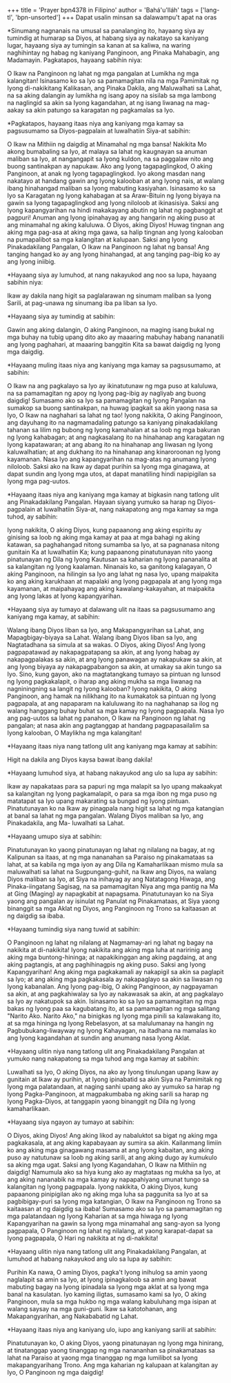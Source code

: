 +++
title = 'Prayer bpn4378 in Filipino'
author = 'Bahá'u'lláh'
tags = ['lang-tl', 'bpn-unsorted']
+++
Dapat usalin minsan sa dalawampu't apat na oras

*Sinumang nagnanais na umusal sa panalanging ito, hayaang siya ay tumindig at humarap sa Diyos, at habang siya ay nakatayo sa kaniyang lugar, hayaang siya ay tumingin sa kanan at sa kaliwa, na waring naghihintay ng habag ng kaniyang Panginoon, ang Pinaka Mahabagin, ang Madamayin. Pagkatapos, hayaang sabihin niya:

O Ikaw na Panginoon ng lahat ng mga pangalan at Lumikha ng mga kalangitan! Isinasamo ko sa Iyo sa pamamagitan nila na mga Pamimitak ng Iyong di-nakikitang Kalikasan, ang Pinaka Dakila, ang Maluwalhati sa Lahat, na sa aking dalangin ay lumikha ng isang apoy na sisilab sa mga lambong na naglingid sa akin sa Iyong kagandahan, at ng isang liwanag na mag-aakay sa akin patungo sa karagatan ng pagkamalas sa Iyo.

*Pagkatapos, hayaang itaas niya ang kaniyang mga kamay sa pagsusumamo sa Diyos-pagpalain at luwalhatiin Siya-at sabihin:

O Ikaw na Mithiin ng daigdig at Minamahal ng mga bansa! Nakikita Mo akong bumabaling sa Iyo, at malaya sa lahat ng kaugnayan sa anuman maliban sa Iyo, at nangangapit sa Iyong kuldon, na sa paggalaw nito ang buong santinakpan ay napukaw. Ako ang Iyong tagapaglingkod, O aking Panginoon, at anak ng Iyong tagapaglingkod. Iyo akong masdan nang nakatayo at handang gawin ang Iyong kalooban at ang Iyong nais, at walang ibang hinahangad maliban sa Iyong mabuting kasiyahan. Isinasamo ko sa Iyo sa Karagatan ng Iyong kahabagan at sa Araw-Bituin ng Iyong biyaya na gawin sa Iyong tagapaglingkod ang Iyong niloloob at ikinasisiya. Saksi ang Iyong kapangyarihan na hindi makakayang abutin ng lahat ng pagbanggit at pagpuri! Anuman ang Iyong ipinahayag ay ang hangarin ng aking puso at ang minamahal ng aking kaluluwa. O Diyos, aking Diyos! Huwag tingnan ang aking mga pag-asa at aking mga gawa, sa halip tingnan ang Iyong kalooban na pumapalibot sa mga kalangitan at kalupaan. Saksi ang Iyong Pinakadakilang Pangalan, O Ikaw na Panginoon ng lahat ng bansa! Ang tanging hangad ko ay ang Iyong hinahangad, at ang tanging pag-ibig ko ay ang Iyong iniibig.

*Hayaang siya ay lumuhod, at nang nakayukod ang noo sa lupa, hayaang sabihin niya:

Ikaw ay dakila nang higit sa paglalarawan ng sinumam maliban sa Iyong Sarili, at pag-unawa ng sinumang iba pa liban sa Iyo.

*Hayaang siya ay tumindig at sabihin:

Gawin ang aking dalangin, O aking Panginoon, na maging isang bukal ng mga buhay na tubig upang dito ako ay maaaring mabuhay habang nananatili ang Iyong paghahari, at maaaring banggitin Kita sa bawat daigdig ng Iyong mga daigdig.

*Hayaang muling itaas niya ang kaniyang mga kamay sa pagsusumamo, at sabihin:

O Ikaw na ang pagkalayo sa Iyo ay ikinatutunaw ng mga puso at kaluluwa, na sa pamamagitan ng apoy ng Iyong pag-ibig ay nagliyab ang buong daigdig! Sumasamo ako sa Iyo sa pamamagitan ng Iyong Pangalan na sumakop sa buong santinakpan, na huwag ipagkait sa akin yaong nasa sa Iyo, O Ikaw na naghahari sa lahat ng tao! Iyong nakikita, O aking Panginoon, ang dayuhang ito na nagmamadaling patungo sa kaniyang pinakadakilang tahanan sa lilim ng bubong ng Iyong kamahalan at sa loob ng mga bakuran ng Iyong kahabagan; at ang nagkasalang ito na hinahanap ang karagatan ng Iyong kapatawaran; at ang abang ito na hinahanap ang liwasan ng Iyong kaluwalhatian; at ang dukhang ito na hinahanap ang kinaroroonan ng Iyong kayamanan. Nasa Iyo ang kapangyarihan na mag-atas ng anumang Iyong niloloob. Saksi ako na Ikaw ay dapat purihin sa Iyong mga ginagawa, at dapat sundin ang Iyong mga utos, at dapat manatiling hindi napipigilan sa Iyong mga pag-uutos.

*Hayaang itaas niya ang kaniyang mga kamay at bigkasin nang tatlong ulit ang Pinakadakilang Pangalan. Hayaan siyang yumuko sa harap ng Diyos-pagpalain at luwalhatiin Siya-at, nang nakapatong ang mga kamay sa mga tuhod, ay sabihin:

Iyong nakikita, O aking Diyos, kung papaanong ang aking espiritu ay ginising sa loob ng aking mga kamay at paa at mga bahagi ng aking katawan, sa paghahangad nitong sumamba sa Iyo, at sa pagnanasa nitong gunitain Ka at luwalhatiin Ka; kung papaanong pinatutunayan nito yaong pinatunayan ng Dila ng Iyong Kautusan sa kaharian ng Iyong pananalita at sa kalangitan ng Iyong kaalaman. Ninanais ko, sa ganitong kalagayan, O aking Panginoon, na hilingin sa Iyo ang lahat ng nasa Iyo, upang maipakita ko ang aking karukhaan at mapalaki ang Iyong pagpapala at ang Iyong mga kayamanan, at maipahayag ang aking kawalang-kakayahan, at maipakita ang Iyong lakas at Iyong kapangyarihan.

*Hayaang siya ay tumayo at dalawang ulit na itaas sa pagsusumamo ang kaniyang mga kamay, at sabihin:

Walang ibang Diyos liban sa Iyo, ang Makapangyarihan sa Lahat, ang Mapagbigay-biyaya sa Lahat. Walang ibang Diyos liban sa Iyo, ang Nagtatadhana sa simula at sa wakas. O Diyos, aking Diyos! Ang Iyong pagpapatawad ay nakapagpatapang sa akin, at ang Iyong habag ay nakapagpalakas sa akin, at ang Iyong panawagan ay nakapukaw sa akin, at ang Iyong biyaya ay nakapagpabangon sa akin, at umakay sa akin tungo sa Iyo. Sino, kung gayon, ako na magtatangkang tumayo sa pintuan ng lunsod ng Iyong pagkakalapit, o iharap ang aking mukha sa mga liwanag na nagniningning sa langit ng Iyong kalooban? Iyong nakikita, O aking Panginoon, ang hamak na nilikhang ito na kumakatok sa pintuan ng Iyong pagpapala, at ang napaparam na kaluluwang ito na naghahanap sa ilog ng walang hanggang buhay buhat sa mga kamay ng Iyong pagpapala. Nasa Iyo ang pag-uutos sa lahat ng panahon, O Ikaw na Panginoon ng lahat ng pangalan; at nasa akin ang pagtanggap at handang pagpapasailalim sa Iyong kalooban, O Maylikha ng mga kalangitan!

*Hayaang itaas niya nang tatlong ulit ang kaniyang mga kamay at sabihin:

Higit na dakila ang Diyos kaysa bawat ibang dakila!

*Hayaang lumuhod siya, at habang nakayukod ang ulo sa lupa ay sabihin:

Ikaw ay napakataas para sa papuri ng mga malapit sa Iyo upang makaakyat sa kalangitan ng Iyong pagkamalapit, o para sa mga ibon ng mga puso ng matatapat sa Iyo upang makarating sa bungad ng Iyong pintuan. Pinatutunayan ko na Ikaw ay pinagpala nang higit sa lahat ng mga katangian at banal sa lahat ng mga pangalan. Walang Diyos maliban sa Iyo, ang Pinakadakila, ang Ma- luwalhati sa Lahat.

*Hayaang umupo siya at sabihin:

Pinatutunayan ko yaong pinatunayan ng lahat ng nilalang na bagay, at ng Kalipunan sa itaas, at ng mga nananahan sa Paraiso ng pinakamataas sa lahat, at sa kabila ng mga iyon ay ang Dila ng Kamaharlikaan mismo mula sa maluwalhati sa lahat na Sugpungang-guhit, na Ikaw ang Diyos, na walang Diyos maliban sa Iyo, at Siya na inihayag ay ang Natatagong Hiwaga, ang Pinaka-iingatang Sagisag, na sa pamamagitan Niya ang mga pantig na Ma at Ging (Maging) ay napagkabit at napagsama. Pinatutunayan ko na Siya yaong ang pangalan ay isinulat ng Panulat ng Pinakamataas, at Siya yaong binanggit sa mga Aklat ng Diyos, ang Panginoon ng Trono sa kaitaasan at ng daigdig sa ibaba.

*Hayaang tumindig siya nang tuwid at sabihin:

O Panginoon ng lahat ng nilalang at Nagmamay-ari ng lahat ng bagay na nakikita at di-nakikita! Iyong nakikita ang aking mga luha at naririnig ang aking mga buntong-hininga; at napakikinggan ang aking pagdaing, at ang aking pagtangis, at ang paghihinagpis ng aking puso. Saksi ang Iyong Kapangyarihan! Ang aking mga pagkakamali ay nakapigil sa akin sa paglapit sa Iyo; at ang aking mga pagkakasala ay nakapaglayo sa akin sa liwasan ng Iyong kabanalan. Ang Iyong pag-ibig, O aking Panginoon, ay nagpayaman sa akin, at ang pagkahiwalay sa Iyo ay nakawasak sa akin, at ang pagkalayo sa Iyo ay nakatupok sa akin. Isinasamo ko sa Iyo sa pamamagitan ng mga bakas ng Iyong paa sa kagubatang ito, at sa pamamagitan ng mga salitang "Narito Ako. Narito Ako," na binigkas ng Iyong mga pinili sa kalawakang ito, at sa mga hininga ng Iyong Rebelasyon, at sa malulumanay na hangin ng Pagbubukang-liwayway ng Iyong Kahayagan, na itadhana na mamalas ko ang Iyong kagandahan at sundin ang anumang nasa Iyong Aklat.

*Hayaang ulitin niya nang tatlong ulit ang Pinakadakilang Pangalan at yumuko nang nakapatong sa mga tuhod ang mga kamay at sabihin:

Luwalhati sa Iyo, O aking Diyos, na ako ay Iyong tinulungan upang Ikaw ay gunitain at Ikaw ay purihin, at Iyong ipinabatid sa akin Siya na Pamimitak ng Iyong mga palatandaan, at naging sanhi upang ako ay yumuko sa harap ng Iyong Pagka-Panginoon, at magpakumbaba ng aking sarili sa harap ng Iyong Pagka-Diyos, at tanggapin yaong binanggit ng Dila ng Iyong kamaharlikaan.

*Hayaang siya ngayon ay tumayo at sabihin:

O Diyos, aking Diyos! Ang aking likod ay nabaluktot sa bigat ng aking mga pagkakasala, at ang aking kapabayaan ay sumira sa akin. Kailanmang limiin ko ang aking mga ginagawang masama at ang Iyong kabaitan, ang aking puso ay natutunaw sa loob ng aking sarili, at ang aking dugo ay kumukulo sa aking mga ugat. Saksi ang Iyong Kagandahan, O Ikaw na Mithiin ng daigdig! Namumula ako sa hiya kung ako ay magtataas ng mukha sa Iyo, at ang aking nananabik na mga kamay ay napapahiyang umunat tungo sa kalangitan ng Iyong pagpapala. Iyong nakikita, O aking Diyos, kung papaanong pinipigilan ako ng aking mga luha sa paggunita sa Iyo at sa pagbibigay-puri sa Iyong mga katangian, O Ikaw na Panginoon ng Trono sa kaitaasan at ng daigdig sa ibaba! Sumasamo ako sa Iyo sa pamamagitan ng mga palatandaan ng Iyong Kaharian at sa mga hiwaga ng Iyong Kapangyarihan na gawin sa Iyong mga minamahal ang sang-ayon sa Iyong pagpapala, O Panginoon ng lahat ng nilalang, at yaong karapat-dapat sa Iyong pagpapala, O Hari ng nakikita at ng di-nakikita!

*Hayaang ulitin niya nang tatlong ulit ang Pinakadakilang Pangalan, at lumuhod at habang nakayukod ang ulo sa lupa ay sabihin:

Purihin Ka nawa, O aming Diyos, pagka't Iyong inihulog sa amin yaong naglalapit sa amin sa Iyo, at Iyong ipinagkaloob sa amin ang bawat mabuting bagay na Iyong ipinadala sa Iyong mga aklat at sa Iyong mga banal na kasulatan. Iyo kaming iligtas, sumasamo kami sa Iyo, O aking Panginoon, mula sa mga hukbo ng mga walang kabuluhang mga isipan at walang saysay na mga guni-guni. Ikaw sa katotohanan, ang Makapangyarihan, ang Nakababatid ng Lahat.

*Hayaang itaas niya ang kaniyang ulo, iupo ang kaniyang sarili at sabihin:

Pinatutunayan ko, O aking Diyos, yaong pinatunayan ng Iyong mga hinirang, at tinatanggap yaong tinanggap ng mga nanananhan sa pinakamataas sa lahat na Paraiso at yaong mga tinanggap ng mga lumilibot sa Iyong makapangyarihang Trono. Ang mga kaharian ng kalupaan at kalangitan ay Iyo, O Panginoon ng mga daigdig!
